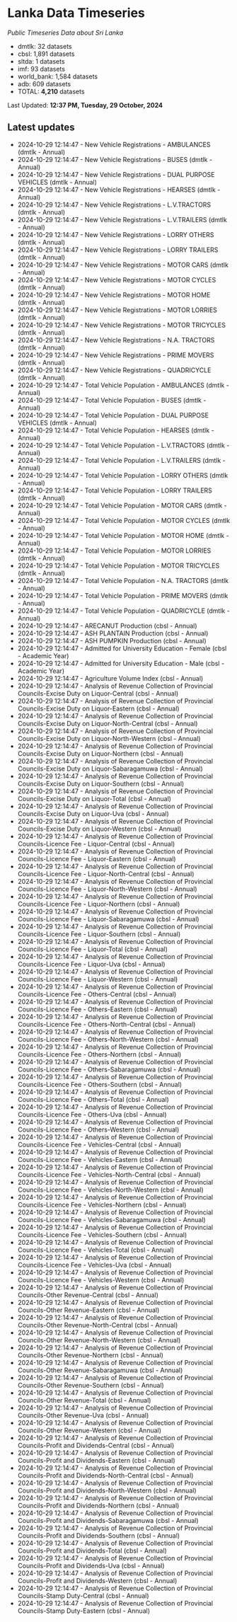 # Lanka Data Timeseries
*Public Timeseries Data about Sri Lanka*

* dmtlk: 32 datasets
* cbsl: 1,891 datasets
* sltda: 1 datasets
* imf: 93 datasets
* world_bank: 1,584 datasets
* adb: 609 datasets
* TOTAL: **4,210** datasets

Last Updated: **12:37 PM, Tuesday, 29 October, 2024**

## Latest updates

* 2024-10-29 12:14:47 - New Vehicle Registrations - AMBULANCES (dmtlk - Annual)
* 2024-10-29 12:14:47 - New Vehicle Registrations - BUSES (dmtlk - Annual)
* 2024-10-29 12:14:47 - New Vehicle Registrations - DUAL PURPOSE VEHICLES (dmtlk - Annual)
* 2024-10-29 12:14:47 - New Vehicle Registrations - HEARSES (dmtlk - Annual)
* 2024-10-29 12:14:47 - New Vehicle Registrations - L.V.TRACTORS (dmtlk - Annual)
* 2024-10-29 12:14:47 - New Vehicle Registrations - L.V.TRAILERS (dmtlk - Annual)
* 2024-10-29 12:14:47 - New Vehicle Registrations - LORRY OTHERS (dmtlk - Annual)
* 2024-10-29 12:14:47 - New Vehicle Registrations - LORRY TRAILERS (dmtlk - Annual)
* 2024-10-29 12:14:47 - New Vehicle Registrations - MOTOR CARS (dmtlk - Annual)
* 2024-10-29 12:14:47 - New Vehicle Registrations - MOTOR CYCLES (dmtlk - Annual)
* 2024-10-29 12:14:47 - New Vehicle Registrations - MOTOR HOME (dmtlk - Annual)
* 2024-10-29 12:14:47 - New Vehicle Registrations - MOTOR LORRIES (dmtlk - Annual)
* 2024-10-29 12:14:47 - New Vehicle Registrations - MOTOR TRICYCLES (dmtlk - Annual)
* 2024-10-29 12:14:47 - New Vehicle Registrations - N.A. TRACTORS (dmtlk - Annual)
* 2024-10-29 12:14:47 - New Vehicle Registrations - PRIME MOVERS (dmtlk - Annual)
* 2024-10-29 12:14:47 - New Vehicle Registrations - QUADRICYCLE (dmtlk - Annual)
* 2024-10-29 12:14:47 - Total Vehicle Population - AMBULANCES (dmtlk - Annual)
* 2024-10-29 12:14:47 - Total Vehicle Population - BUSES (dmtlk - Annual)
* 2024-10-29 12:14:47 - Total Vehicle Population - DUAL PURPOSE VEHICLES (dmtlk - Annual)
* 2024-10-29 12:14:47 - Total Vehicle Population - HEARSES (dmtlk - Annual)
* 2024-10-29 12:14:47 - Total Vehicle Population - L.V.TRACTORS (dmtlk - Annual)
* 2024-10-29 12:14:47 - Total Vehicle Population - L.V.TRAILERS (dmtlk - Annual)
* 2024-10-29 12:14:47 - Total Vehicle Population - LORRY OTHERS (dmtlk - Annual)
* 2024-10-29 12:14:47 - Total Vehicle Population - LORRY TRAILERS (dmtlk - Annual)
* 2024-10-29 12:14:47 - Total Vehicle Population - MOTOR CARS (dmtlk - Annual)
* 2024-10-29 12:14:47 - Total Vehicle Population - MOTOR CYCLES (dmtlk - Annual)
* 2024-10-29 12:14:47 - Total Vehicle Population - MOTOR HOME (dmtlk - Annual)
* 2024-10-29 12:14:47 - Total Vehicle Population - MOTOR LORRIES (dmtlk - Annual)
* 2024-10-29 12:14:47 - Total Vehicle Population - MOTOR TRICYCLES (dmtlk - Annual)
* 2024-10-29 12:14:47 - Total Vehicle Population - N.A. TRACTORS (dmtlk - Annual)
* 2024-10-29 12:14:47 - Total Vehicle Population - PRIME MOVERS (dmtlk - Annual)
* 2024-10-29 12:14:47 - Total Vehicle Population - QUADRICYCLE (dmtlk - Annual)
* 2024-10-29 12:14:47 - ARECANUT Production (cbsl - Annual)
* 2024-10-29 12:14:47 - ASH PLANTAIN Production (cbsl - Annual)
* 2024-10-29 12:14:47 - ASH PUMPKIN Production (cbsl - Annual)
* 2024-10-29 12:14:47 - Admitted for University Education - Female (cbsl - Academic Year)
* 2024-10-29 12:14:47 - Admitted for University Education - Male (cbsl - Academic Year)
* 2024-10-29 12:14:47 - Agriculture Volume Index (cbsl - Annual)
* 2024-10-29 12:14:47 - Analysis of Revenue Collection of Provincial Councils-Excise Duty on Liquor-Central (cbsl - Annual)
* 2024-10-29 12:14:47 - Analysis of Revenue Collection of Provincial Councils-Excise Duty on Liquor-Eastern (cbsl - Annual)
* 2024-10-29 12:14:47 - Analysis of Revenue Collection of Provincial Councils-Excise Duty on Liquor-North-Central (cbsl - Annual)
* 2024-10-29 12:14:47 - Analysis of Revenue Collection of Provincial Councils-Excise Duty on Liquor-North-Western (cbsl - Annual)
* 2024-10-29 12:14:47 - Analysis of Revenue Collection of Provincial Councils-Excise Duty on Liquor-Northern (cbsl - Annual)
* 2024-10-29 12:14:47 - Analysis of Revenue Collection of Provincial Councils-Excise Duty on Liquor-Sabaragamuwa (cbsl - Annual)
* 2024-10-29 12:14:47 - Analysis of Revenue Collection of Provincial Councils-Excise Duty on Liquor-Southern (cbsl - Annual)
* 2024-10-29 12:14:47 - Analysis of Revenue Collection of Provincial Councils-Excise Duty on Liquor-Total (cbsl - Annual)
* 2024-10-29 12:14:47 - Analysis of Revenue Collection of Provincial Councils-Excise Duty on Liquor-Uva (cbsl - Annual)
* 2024-10-29 12:14:47 - Analysis of Revenue Collection of Provincial Councils-Excise Duty on Liquor-Western (cbsl - Annual)
* 2024-10-29 12:14:47 - Analysis of Revenue Collection of Provincial Councils-Licence Fee - Liquor-Central (cbsl - Annual)
* 2024-10-29 12:14:47 - Analysis of Revenue Collection of Provincial Councils-Licence Fee - Liquor-Eastern (cbsl - Annual)
* 2024-10-29 12:14:47 - Analysis of Revenue Collection of Provincial Councils-Licence Fee - Liquor-North-Central (cbsl - Annual)
* 2024-10-29 12:14:47 - Analysis of Revenue Collection of Provincial Councils-Licence Fee - Liquor-North-Western (cbsl - Annual)
* 2024-10-29 12:14:47 - Analysis of Revenue Collection of Provincial Councils-Licence Fee - Liquor-Northern (cbsl - Annual)
* 2024-10-29 12:14:47 - Analysis of Revenue Collection of Provincial Councils-Licence Fee - Liquor-Sabaragamuwa (cbsl - Annual)
* 2024-10-29 12:14:47 - Analysis of Revenue Collection of Provincial Councils-Licence Fee - Liquor-Southern (cbsl - Annual)
* 2024-10-29 12:14:47 - Analysis of Revenue Collection of Provincial Councils-Licence Fee - Liquor-Total (cbsl - Annual)
* 2024-10-29 12:14:47 - Analysis of Revenue Collection of Provincial Councils-Licence Fee - Liquor-Uva (cbsl - Annual)
* 2024-10-29 12:14:47 - Analysis of Revenue Collection of Provincial Councils-Licence Fee - Liquor-Western (cbsl - Annual)
* 2024-10-29 12:14:47 - Analysis of Revenue Collection of Provincial Councils-Licence Fee - Others-Central (cbsl - Annual)
* 2024-10-29 12:14:47 - Analysis of Revenue Collection of Provincial Councils-Licence Fee - Others-Eastern (cbsl - Annual)
* 2024-10-29 12:14:47 - Analysis of Revenue Collection of Provincial Councils-Licence Fee - Others-North-Central (cbsl - Annual)
* 2024-10-29 12:14:47 - Analysis of Revenue Collection of Provincial Councils-Licence Fee - Others-North-Western (cbsl - Annual)
* 2024-10-29 12:14:47 - Analysis of Revenue Collection of Provincial Councils-Licence Fee - Others-Northern (cbsl - Annual)
* 2024-10-29 12:14:47 - Analysis of Revenue Collection of Provincial Councils-Licence Fee - Others-Sabaragamuwa (cbsl - Annual)
* 2024-10-29 12:14:47 - Analysis of Revenue Collection of Provincial Councils-Licence Fee - Others-Southern (cbsl - Annual)
* 2024-10-29 12:14:47 - Analysis of Revenue Collection of Provincial Councils-Licence Fee - Others-Total (cbsl - Annual)
* 2024-10-29 12:14:47 - Analysis of Revenue Collection of Provincial Councils-Licence Fee - Others-Uva (cbsl - Annual)
* 2024-10-29 12:14:47 - Analysis of Revenue Collection of Provincial Councils-Licence Fee - Others-Western (cbsl - Annual)
* 2024-10-29 12:14:47 - Analysis of Revenue Collection of Provincial Councils-Licence Fee - Vehicles-Central (cbsl - Annual)
* 2024-10-29 12:14:47 - Analysis of Revenue Collection of Provincial Councils-Licence Fee - Vehicles-Eastern (cbsl - Annual)
* 2024-10-29 12:14:47 - Analysis of Revenue Collection of Provincial Councils-Licence Fee - Vehicles-North-Central (cbsl - Annual)
* 2024-10-29 12:14:47 - Analysis of Revenue Collection of Provincial Councils-Licence Fee - Vehicles-North-Western (cbsl - Annual)
* 2024-10-29 12:14:47 - Analysis of Revenue Collection of Provincial Councils-Licence Fee - Vehicles-Northern (cbsl - Annual)
* 2024-10-29 12:14:47 - Analysis of Revenue Collection of Provincial Councils-Licence Fee - Vehicles-Sabaragamuwa (cbsl - Annual)
* 2024-10-29 12:14:47 - Analysis of Revenue Collection of Provincial Councils-Licence Fee - Vehicles-Southern (cbsl - Annual)
* 2024-10-29 12:14:47 - Analysis of Revenue Collection of Provincial Councils-Licence Fee - Vehicles-Total (cbsl - Annual)
* 2024-10-29 12:14:47 - Analysis of Revenue Collection of Provincial Councils-Licence Fee - Vehicles-Uva (cbsl - Annual)
* 2024-10-29 12:14:47 - Analysis of Revenue Collection of Provincial Councils-Licence Fee - Vehicles-Western (cbsl - Annual)
* 2024-10-29 12:14:47 - Analysis of Revenue Collection of Provincial Councils-Other Revenue-Central (cbsl - Annual)
* 2024-10-29 12:14:47 - Analysis of Revenue Collection of Provincial Councils-Other Revenue-Eastern (cbsl - Annual)
* 2024-10-29 12:14:47 - Analysis of Revenue Collection of Provincial Councils-Other Revenue-North-Central (cbsl - Annual)
* 2024-10-29 12:14:47 - Analysis of Revenue Collection of Provincial Councils-Other Revenue-North-Western (cbsl - Annual)
* 2024-10-29 12:14:47 - Analysis of Revenue Collection of Provincial Councils-Other Revenue-Northern (cbsl - Annual)
* 2024-10-29 12:14:47 - Analysis of Revenue Collection of Provincial Councils-Other Revenue-Sabaragamuwa (cbsl - Annual)
* 2024-10-29 12:14:47 - Analysis of Revenue Collection of Provincial Councils-Other Revenue-Southern (cbsl - Annual)
* 2024-10-29 12:14:47 - Analysis of Revenue Collection of Provincial Councils-Other Revenue-Total (cbsl - Annual)
* 2024-10-29 12:14:47 - Analysis of Revenue Collection of Provincial Councils-Other Revenue-Uva (cbsl - Annual)
* 2024-10-29 12:14:47 - Analysis of Revenue Collection of Provincial Councils-Other Revenue-Western (cbsl - Annual)
* 2024-10-29 12:14:47 - Analysis of Revenue Collection of Provincial Councils-Profit and Dividends-Central (cbsl - Annual)
* 2024-10-29 12:14:47 - Analysis of Revenue Collection of Provincial Councils-Profit and Dividends-Eastern (cbsl - Annual)
* 2024-10-29 12:14:47 - Analysis of Revenue Collection of Provincial Councils-Profit and Dividends-North-Central (cbsl - Annual)
* 2024-10-29 12:14:47 - Analysis of Revenue Collection of Provincial Councils-Profit and Dividends-North-Western (cbsl - Annual)
* 2024-10-29 12:14:47 - Analysis of Revenue Collection of Provincial Councils-Profit and Dividends-Northern (cbsl - Annual)
* 2024-10-29 12:14:47 - Analysis of Revenue Collection of Provincial Councils-Profit and Dividends-Sabaragamuwa (cbsl - Annual)
* 2024-10-29 12:14:47 - Analysis of Revenue Collection of Provincial Councils-Profit and Dividends-Southern (cbsl - Annual)
* 2024-10-29 12:14:47 - Analysis of Revenue Collection of Provincial Councils-Profit and Dividends-Total (cbsl - Annual)
* 2024-10-29 12:14:47 - Analysis of Revenue Collection of Provincial Councils-Profit and Dividends-Uva (cbsl - Annual)
* 2024-10-29 12:14:47 - Analysis of Revenue Collection of Provincial Councils-Profit and Dividends-Western (cbsl - Annual)
* 2024-10-29 12:14:47 - Analysis of Revenue Collection of Provincial Councils-Stamp Duty-Central (cbsl - Annual)
* 2024-10-29 12:14:47 - Analysis of Revenue Collection of Provincial Councils-Stamp Duty-Eastern (cbsl - Annual)
